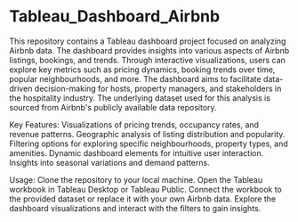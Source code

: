 # Tableau_Dashboard_Airbnb
This repository contains a Tableau dashboard project focused on analyzing Airbnb data. The dashboard provides insights into various aspects of Airbnb listings, bookings, and trends. Through interactive visualizations, users can explore key metrics such as pricing dynamics, booking trends over time, popular neighbourhoods, and more. The dashboard aims to facilitate data-driven decision-making for hosts, property managers, and stakeholders in the hospitality industry. The underlying dataset used for this analysis is sourced from Airbnb's publicly available data repository.

Key Features:
Visualizations of pricing trends, occupancy rates, and revenue patterns.
Geographic analysis of listing distribution and popularity.
Filtering options for exploring specific neighbourhoods, property types, and amenities.
Dynamic dashboard elements for intuitive user interaction.
Insights into seasonal variations and demand patterns.

Usage:
Clone the repository to your local machine.
Open the Tableau workbook in Tableau Desktop or Tableau Public.
Connect the workbook to the provided dataset or replace it with your own Airbnb data.
Explore the dashboard visualizations and interact with the filters to gain insights.
